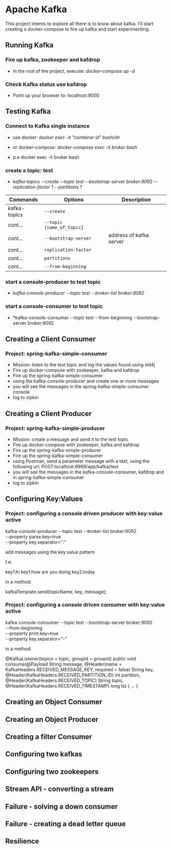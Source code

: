 # Apache Kafka

This project intents to explore all there is to know about kafka. I'll start creating a docker-compose to fire up kafka and start experimenting.

## Running Kafka

### Fire up kafka, zookeeper and kafdrop

- In the root of the project, execute: *docker-compose up -d*

### Check Kafka status use kafdrop

- Point up your browser to:  localhost:9000

## Testing Kafka

### Connect to Kafka single instance

- use docker: *docker exec -it "container id" bash/sh*
- or docker-compose: *docker-compose exec -it broker bash*

- p.e docker exec -it broker bash

### create a topic: test

- *kafka-topics --create --topic test --bootstrap-server broker:9092 --replication-factor 1 --partitions 1*

| Commands | Options| Description |
| - | - | - |
| kafka-topics | `--create` | |
| cont... | `--topic [name_of_topic]` | |
| cont... | `--bootstrap-server` | address of kafka server|
| cont... | `replication-factor` | |
| cont... | `partitions` | |
| cont... | `--from-beginning` | |

### start a console-producer to test topic

- *kafka-console-producer --topic test --broker-list broker:9092*

### start a console-consumer to test topic

- *kafka-console-consumer --topic test --from-beginning --bootstrap-server broker:9092

## Creating a Client Consumer

### Project: spring-kafka-simple-consumer
- Mission: listen to the test topic and log the values found using sld4j
- Fire up docker-compose with zookeeper, kafka and kafdrop
- Fire up the spring-kafka-simple-consumer
- using the kafka-console-producer and create one or more messages
- you will see the messages in the spring-kafka-simple-consumer console
- log to zipkin

## Creating a Client Producer

### Project: spring-kafka-simple-producer
- Mission: create a message and send it to the test topic
- Fire up docker-compose with zookeeper, kafka and kafdrop
- Fire up the spring-kafka-simple-producer
- Fire up the spring-kafka-simple-consumer
- using Postman, send a parameter message with a text, using the following url: POST:localhost:9989/app/kafka/text
- you will see the messages in the kafka-console-consumer, kafdrop and in spring-kafka-simple-consumer
- log to zipkin

## Configuring Key:Values 

### Project: configuring a console driven producer with key:value active

kafka-console-producer --topic test --broker-list broker:9092\
  --property parse.key=true\
  --property key.separator=":"
  
add messages using the key:value pattern

f.e:

key1:hi
key1:how are you doing
key2:today

in a method:

kafkaTemplate.send(topicName, key, message);

### Project: configuring a console driven consumer with key:value active

kafka-console-consumer --topic test --bootstrap-server broker:9092 \
 --from-beginning \
 --property print.key=true \
 --property key.separator="-"
 
in a method:
 
@KafkaListener(topics = topic, groupId = groupid)
public void consume(@Payload String message,
@Header(name = KafkaHeaders.RECEIVED_MESSAGE_KEY, required = false) String key,
@Header(KafkaHeaders.RECEIVED_PARTITION_ID) int partition,
@Header(KafkaHeaders.RECEIVED_TOPIC) String topic, 
@Header(KafkaHeaders.RECEIVED_TIMESTAMP) long ts) {
	...
}
 
## Creating an Object Consumer



## Creating an Object Producer

## Creating a filter Consumer

## Configuring two kafkas

## Configuring two zookeepers

## Stream API - converting a stream

## Failure - solving a down consumer

## Failure - creating a dead letter queue

## Resilience
